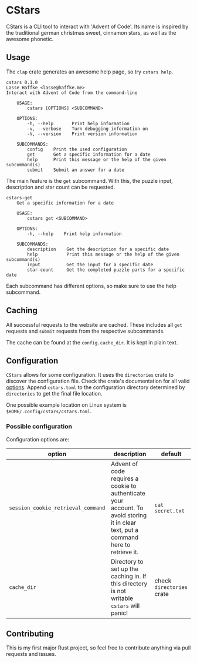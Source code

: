 # CStars

CStars is a CLI tool to interact with 'Advent of Code'. Its name is inspired by the traditional german christmas sweet, cinnamon stars, as well as the awesome phonetic.

## Usage

The `clap` crate generates an awesome help page, so try `cstars help`.

```
cstars 0.1.0
Lasse Haffke <lasse@haffke.me>
Interact with Advent of Code from the command-line

	USAGE:
		cstars [OPTIONS] <SUBCOMMAND>

	OPTIONS:
		-h, --help       Print help information
		-v, --verbose    Turn debugging information on
		-V, --version    Print version information

	SUBCOMMANDS:
		config    Print the used configuration
		get       Get a specific information for a date
		help      Print this message or the help of the given subcommand(s)
		submit    Submit an answer for a date

```

The main feature is the `get` subcommand. With this, the puzzle input, description and star count can be requested.

```
cstars-get
	Get a specific information for a date

	USAGE:
		cstars get <SUBCOMMAND>

	OPTIONS:
		-h, --help    Print help information

	SUBCOMMANDS:
		description    Get the description for a specific date
		help           Print this message or the help of the given subcommand(s)
		input          Get the input for a specific date
		star-count     Get the completed puzzle parts for a specific date
```

Each subcommand has different options, so make sure to use the help subcommand.

## Caching

All successful requests to the website are cached.
These includes all `get` requests and `submit` requests from the respective subcommands.

The cache can be found at the `config.cache_dir`. It is kept in plain text.

## Configuration

`CStars` allows for some configuration.
It uses the `directories` crate to discover the configuration file.
Check the crate's documentation for all valid [options](https://github.com/dirs-dev/directories-rs#projectdirs).
Append `cstars.toml` to the configuration directory determined by `directories` to get the final file location.

One possible example location on Linux system is `$HOME/.config/cstars/cstars.toml`.

### Possible configuration

Configuration options are:

| option                             | description                                                                                                                          | default                   |
| ---------------------------------- | ------------------------------------------------------------------------------------------------------------------------------------ | ------------------------- |
| `session_cookie_retrieval_command` | Advent of code requires a cookie to authenticate your account. To avoid storing it in clear text, put a command here to retrieve it. | `cat secret.txt`          |
| `cache_dir`                        | Directory to set up the caching in. If this directory is not writable `cstars` will panic!                                           | check `directories` crate |

## Contributing

This is my first major Rust project, so feel free to contribute anything via pull requests and issues.
